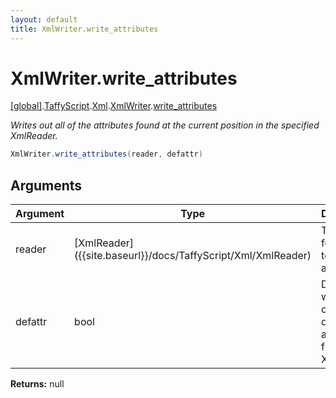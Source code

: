 ```yaml
---
layout: default
title: XmlWriter.write_attributes
---
```


# XmlWriter.write_attributes

[\[global\]]({{site.baseurl}}/docs/).[TaffyScript]({{site.baseurl}}/docs/TaffyScript/).[Xml]({{site.baseurl}}/docs/TaffyScript/Xml/).[XmlWriter]({{site.baseurl}}/docs/TaffyScript/Xml/XmlWriter/).[write_attributes]({{site.baseurl}}/docs/TaffyScript/Xml/XmlWriter/write_attributes/)

_Writes out all of the attributes found at the current position in the specified XmlReader._

```cs
XmlWriter.write_attributes(reader, defattr)
```

## Arguments

<table>
  <col width="15%">
  <col width="15%">
  <thead>
    <tr>
      <th>Argument</th>
      <th>Type</th>
      <th>Description</th>
    </tr>
  </thead>
  <tbody>
    <tr>
      <td>reader</td>
      <td>[XmlReader]({{site.baseurl}}/docs/TaffyScript/Xml/XmlReader)</td>
      <td>The reader fomr which to copt the attributes.</td>
    </tr>
    <tr>
      <td>defattr</td>
      <td>bool</td>
      <td>Determines whether the copy the default attributes from the XmlReader.</td>
    </tr>
  </tbody>
</table>

**Returns:** null
